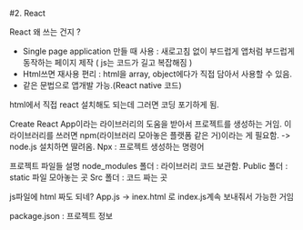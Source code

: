 #2. React

React  왜 쓰는 건지 ?

- Single page application 만들 때 사용 : 새로고침 없이 부드럽게 앱처럼 부드럽게 동작하는 페이지 제작
( js는 코드가 길고 복잡해짐 )
- Html쓰면 재사용 편리 : html을 array, object에다가 직접 담아서 사용할 수 있음.
- 같은 문법으로 앱개발 가능.(React native 코드)

html에서 직접 react 설치해도 되는데 그러면 코딩 포기하게 됨.

Create React App이라는 라이브러리의 도움을 받아서 프로젝트를 생성하는 거임.
이 라이브러리를 쓰러면 npm(라이브러리 모아놓은 플랫폼 같은 거)이라는 게 필요함.
-> node.js 설치하면 딸려옴.
Npx : 프로젝트 생성하는 명령어

프로젝트 파일들 설명
node_modules 폴더 : 라이브러리 코드 보관함.
Public 폴더 : static 파일 모아놓는 곳
Src 폴더 : 코드 짜는 곳

js파일에 html 짜도 되네?
App.js -> inex.html 로 index.js계속 보내줘서 가능한 거임

package.json : 프로젝트 정보
